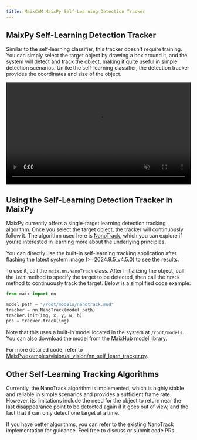 ```yaml
---
title: MaixCAM MaixPy Self-Learning Detection Tracker
---
```


## MaixPy Self-Learning Detection Tracker

Similar to the self-learning classifier, this tracker doesn't require training. You can simply select the target object by drawing a box around it, and the system will detect and track the object, making it quite useful in simple detection scenarios. Unlike the self-learning classifier, the detection tracker provides the coordinates and size of the object.

<video playsinline controls autoplay loop muted preload src="/static/video/self_learn_tracker.mp4" style="width: 100%; min-height: 20em;"></video>

## Using the Self-Learning Detection Tracker in MaixPy

MaixPy currently offers a single-target learning detection tracking algorithm. Once you select the target object, the tracker will continuously follow it. The algorithm used here is [NanoTrack](https://github.com/HonglinChu/SiamTrackers/tree/master/NanoTrack), which you can explore if you're interested in learning more about the underlying principles.

You can directly use the built-in self-learning tracking application after flashing the latest system image (>=2024.9.5_v4.5.0) to see the results.

To use it, call the `maix.nn.NanoTrack` class. After initializing the object, call the `init` method to specify the target to be detected, then call the `track` method to continuously track the target. Below is a simplified code example:
```python
from maix import nn

model_path = "/root/models/nanotrack.mud"
tracker = nn.NanoTrack(model_path)
tracker.init(img, x, y, w, h)
pos = tracker.track(img)
```
Note that this uses a built-in model located in the system at `/root/models`. You can also download the model from the [MaixHub model library](https://maixhub.com/model/zoo/437).

For more detailed code, refer to [MaixPy/examples/vision/ai_vision/nn_self_learn_tracker.py](https://github.com/sipeed/MaixPy/blob/main/examples/vision/ai_vision/nn_self_learn_tracker.py).

## Other Self-Learning Tracking Algorithms

Currently, the NanoTrack algorithm is implemented, which is highly stable and reliable in simple scenarios and provides a sufficient frame rate. However, its limitations include the need for the object to return near the last disappearance point to be detected again if it goes out of view, and the fact that it can only detect one target at a time.

If you have better algorithms, you can refer to the existing NanoTrack implementation for guidance. Feel free to discuss or submit code PRs.


